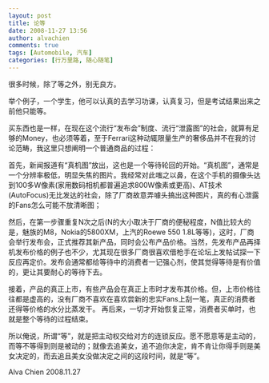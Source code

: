 ```yaml
---
layout: post
title: 论等
date: 2008-11-27 13:56
author: alvachien
comments: true
tags: [Automobile, 汽车]
categories: [行万里路, 随心随笔]
---
```

很多时候，除了等之外，别无良方。
 
举个例子，一个学生，他可以认真的去学习功课，认真复习，但是考试结果出来之前他只能等。

买东西也是一样，在现在这个流行“发布会”制度、流行“泄露图”的社会，就算有足够的Money，也必须等着，至于Ferrari这种动辄限量生产的奢侈品并不在我的讨论范畴，我这里只想阐明一个普通商品的过程：

首先，新闻报道有“真机图”放出，这也是一个等待轮回的开始。“真机图”，通常是一个分辨率极低，明显失焦的图片。我经常对此嗤之以鼻，在这个手机的摄像头达到100多W像素(家用数码相机都普遍追求800W像素或更高)、AT技术(AutoFocus)无比发达的社会，除了厂商故意弄噱头搞出这种图片，真的有心泄露的Fans怎么可能不放清晰图；

然后，在第一步骤重复N次之后(N的大小取决于厂商的便秘程度，N值比较大的是，魅族的M8，Nokia的5800XM，上汽的Roewe 550 1.8L等等)，这时，厂商会举行发布会，正式推荐其新产品，同时会公布产品价格。当然，先发布产品再择机发布价格的例子也不少，尤其现在很多厂商很喜欢借枪手在论坛上发帖试探一下反应再定价。发布会通常都给等待中的消费者一记强心剂，使其觉得等待是有价值的，更让其要耐心的等待下去。

接着，产品的真正上市，有些产品会在真正上市时才发布其价格。但，上市价格往往都是虚高的，没有厂商不喜欢在喜欢尝新的忠实Fans上刮一笔，真正的消费者还得等价格的水分比蒸发干。
再后来，一切才开始恢复正常，消费者买单时，也就是整个等待的过程结束。


所以俺说，所谓“等”，就是把主动权交给对方的连锁反应。愿不愿意等是主动的，而等不等得到则是被动的；就像去追美女，追不追你决定，肯不肯让你得手则是美女决定的，而去追且美女没做决定之间的这段时间，就是“等”。

 
Alva Chien
2008.11.27

